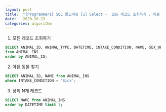 ```yaml
---
layout: post
title:  "[Programmers] SQL 알고리즘 [1] Select -  모든 레코드 조회하기 , 아픈 동물 찾기, 상위 n개 레코드  "
date:   2020-10-29
categories: algorithm
---
```



1. 모든 레코드 조회하기

```sql
SELECT ANIMAL_ID, ANIMAL_TYPE, DATETIME, INTAKE_CONDITION, NAME, SEX_UPON_INTAKE
from ANIMAL_INS
order by ANIMAL_ID;
```


2. 아픈 동물 찾기

```sql
SELECT ANIMAL_ID, NAME from ANIMAL_INS
where INTAKE_CONDITION = 'Sick';
```


3. 상위 N개 레코드

```sql
SELECT NAME from ANIMAL_INS
order by DATETIME limit 1;
```
